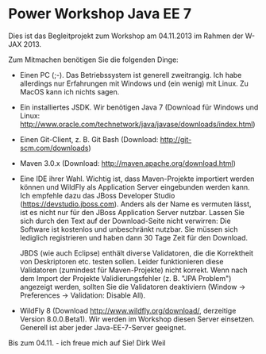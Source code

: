 Power Workshop Java EE 7
========================

Dies ist das Begleitprojekt zum Workshop am 04.11.2013 im Rahmen der W-JAX 2013.

Zum Mitmachen benötigen Sie die folgenden Dinge:

- Einen PC (;-). Das Betriebssystem ist generell zweitrangig. Ich habe allerdings nur Erfahrungen mit Windows und (ein wenig) mit Linux. Zu MacOS kann ich nichts sagen.

- Ein installiertes JSDK. Wir benötigen Java 7 (Download für Windows und Linux: http://www.oracle.com/technetwork/java/javase/downloads/index.html)

- Einen Git-Client, z. B. Git Bash (Download: http://git-scm.com/downloads)

- Maven 3.0.x (Download: http://maven.apache.org/download.html)

- Eine IDE ihrer Wahl. Wichtig ist, dass Maven-Projekte importiert werden können und WildFly als Application Server eingebunden werden kann. Ich empfehle dazu das
  JBoss Developer Studio (https://devstudio.jboss.com). Anders als der Name es vermuten lässt, ist es nicht nur für den JBoss Application Server nutzbar. Lassen Sie
  sich durch den Text auf der Download-Seite nicht verwirren: Die Software ist kostenlos und unbeschränkt nutzbar. Sie müssen sich lediglich registrieren und haben
  dann 30 Tage Zeit für den Download.
  
  JBDS (wie auch Eclipse) enthält diverse Validatoren, die die Korrektheit von Deskriptoren etc. testen sollen. Leider funktionieren diese Validatoren (zumindest für 
  Maven-Projekte) nicht korrekt. Wenn nach dem Import der Projekte Validierungsfehler (z. B. "JPA Problem") angezeigt werden, sollten Sie die Validatoren deaktiviern 
  (Window -> Preferences -> Validation: Disable All).

- WildFly 8 (Download http://www.wildfly.org/download/, derzeitige Version 8.0.0.Beta1). Wir werden im Workshop diesen Server einsetzen. Generell ist aber jeder 
  Java-EE-7-Server geeignet.
  
  
Bis zum 04.11. - ich freue mich auf Sie!
Dirk Weil   